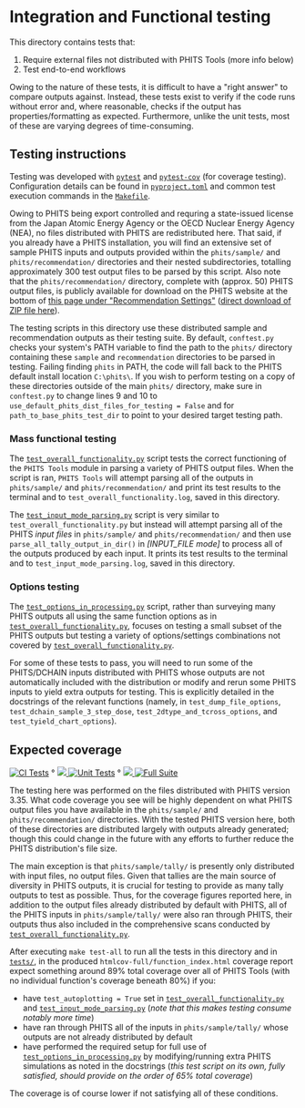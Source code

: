 # Integration and Functional testing

This directory contains tests that: 

1. Require external files not distributed with PHITS Tools (more info below)
2. Test end-to-end workflows

Owing to the nature of these tests, it is difficult to have a "right answer" to compare outputs against.  Instead, these tests exist to verify if the code runs without error and, where reasonable, checks if the output has properties/formatting as expected.  Furthermore, unlike the unit tests, most of these are varying degrees of time-consuming.

## Testing instructions

Testing was developed with [`pytest`](https://pypi.org/project/pytest/) and [`pytest-cov`](https://pypi.org/project/pytest-cov/) (for coverage testing).  Configuration details can be found in [`pyproject.toml`](../pyproject.toml) and common test execution commands in the [`Makefile`](../Makefile).

Owing to PHITS being export controlled and requring a state-issued license from the Japan Atomic Energy Agency or the OECD Nuclear Energy Agency (NEA), no files distributed with PHITS are redistributed here.  That said, if you already have a PHITS installation, you will find an extensive set of sample PHITS inputs and outputs provided within the `phits/sample/` and `phits/recommendation/` directories and their nested subdirectories, totalling approximately 300 test output files to be parsed by this script.  Also note that the `phits/recommendation/` directory, complete with (approx. 50) PHITS output files, is publicly available for download on the PHITS website at the bottom of [this page under "Recommendation Settings"](https://phits.jaea.go.jp/rireki-manuale.html) ([direct download of ZIP file here](https://phits.jaea.go.jp/lec/recommendation.zip)).

The testing scripts in this directory use these distributed sample and recommendation outputs as their testing suite. By default, `conftest.py` checks your system's PATH variable to find the path to the `phits/` directory containing these `sample` and `recommendation` directories to be parsed in testing.  Failing finding `phits` in PATH, the code will fall back to the PHITS default install location `C:\phits\`.  If you wish to perform testing on a copy of these directories outside of the main `phits/` directory, make sure in `conftest.py` to change lines 9 and 10 to `use_default_phits_dist_files_for_testing = False` and for `path_to_base_phits_test_dir` to point to your desired target testing path.

### Mass functional testing

The [`test_overall_functionality.py`](test_overall_functionality.py) script tests the correct functioning of the `PHITS Tools` module in parsing a variety of PHITS output files.  When the script is ran, `PHITS Tools` will attempt parsing all of the outputs in `phits/sample/` and `phits/recommendation/` and print its test results to the terminal and to `test_overall_functionality.log`, saved in this directory.

The [`test_input_mode_parsing.py`](test_input_mode_parsing.py) script is very similar to `test_overall_functionality.py` but instead will attempt parsing all of the PHITS _input files_ in `phits/sample/` and `phits/recommendation/` and then use `parse_all_tally_output_in_dir()` in _[INPUT_FILE mode]_ to process all of the outputs produced by each input.  It prints its test results to the terminal and to `test_input_mode_parsing.log`, saved in this directory.

### Options testing

The [`test_options_in_processing.py`](test_options_in_processing.py) script, rather than surveying many PHITS outputs all using the same function options as in [`test_overall_functionality.py`](test_overall_functionality.py), focuses on testing a small subset of the PHITS outputs but testing a variety of options/settings combinations not covered by [`test_overall_functionality.py`](test_overall_functionality.py).  

For some of these tests to pass, you will need to run some of the PHITS/DCHAIN inputs distributed with PHITS whose outputs are not automatically included with the distribution or modify and rerun some PHITS inputs to yield extra outputs for testing.  This is explicitly detailed in the docstrings of the relevant functions (namely, in `test_dump_file_options`, `test_dchain_sample_3_step_dose`, `test_2dtype_and_tcross_options`, and `test_tyield_chart_options`).

## Expected coverage

[![CI Tests](https://github.com/Lindt8/PHITS-Tools/actions/workflows/ci-tests.yml/badge.svg)](https://github.com/Lindt8/PHITS-Tools/actions/workflows/ci-tests.yml "CI Tests")
 ° [![](https://img.shields.io/badge/Unit%20tests%20only-gray) ![Unit Tests](https://codecov.io/gh/Lindt8/PHITS-Tools/branch/feature/improve-testing/graph/badge.svg?flag=ci-unittests&label=Unit%20Tests)](https://app.codecov.io/github/lindt8/phits-tools?flags%5B0%5D=ci-unittests "Codecov unit tests only") 
 ° [![](https://img.shields.io/badge/Full%20test%20suite-gray) ![Full Suite](https://codecov.io/gh/Lindt8/PHITS-Tools/branch/feature/improve-testing/graph/badge.svg?flag=full-suite&label=Full%20Suite)](https://app.codecov.io/github/lindt8/phits-tools?flags%5B0%5D=full-suite "Codecov full test suite")
<!--
 ° [![](https://img.shields.io/badge/Unit%20tests%20only-gray) ![Unit Tests](https://codecov.io/gh/Lindt8/PHITS-Tools/graph/badge.svg?flag=ci-unittests&label=Unit%20Tests)](https://app.codecov.io/github/lindt8/phits-tools?flags%5B0%5D=ci-unittests "Codecov unit tests only")
 ° [![](https://img.shields.io/badge/Full%20test%20suite-gray) ![Full Suite](https://codecov.io/gh/Lindt8/PHITS-Tools/graph/badge.svg?flag=full-suite&label=Full%20Suite)](https://app.codecov.io/github/lindt8/phits-tools?flags%5B0%5D=full-suite "Codecov full test suite")
/-->

The testing here was performed on the files distributed with PHITS version 3.35.  What code coverage you see will be highly dependent on what PHITS output files you have available in the `phits/sample/` and `phits/recommendation/` directories.  With the tested PHITS version here, both of these directories are distributed largely with outputs already generated; though this could change in the future with any efforts to further reduce the PHITS distribution's file size.  

The main exception is that `phits/sample/tally/` is presently only distributed with input files, no output files.  Given that tallies are the main source of diversity in PHITS outputs, it is crucial for testing to provide as many tally outputs to test as possible.  Thus, for the coverage figures reported here, in addition to the output files already distributed by default with PHITS, all of the PHITS inputs in `phits/sample/tally/` were also ran through PHITS, their outputs thus also included in the comprehensive scans conducted by [`test_overall_functionality.py`](test_overall_functionality.py).

After executing `make test-all` to run all the tests in this directory and in [`tests/`](../tests/), in the produced `htmlcov-full/function_index.html` coverage report expect something around 89% total coverage over all of PHITS Tools (with no individual function's coverage beneath 80%) if you:
- have `test_autoplotting = True` set in [`test_overall_functionality.py`](test_overall_functionality.py) and [`test_input_mode_parsing.py`](test_input_mode_parsing.py) (_note that this makes testing consume notably more time_)
- have ran through PHITS all of the inputs in `phits/sample/tally/` whose outputs are not already distributed by default
- have performed the required setup for full use of [`test_options_in_processing.py`](test_options_in_processing.py) by modifying/running extra PHITS simulations as noted in the docstrings (_this test script on its own, fully satisfied, should provide on the order of 65% total coverage_)


The coverage is of course lower if not satisfying all of these conditions.